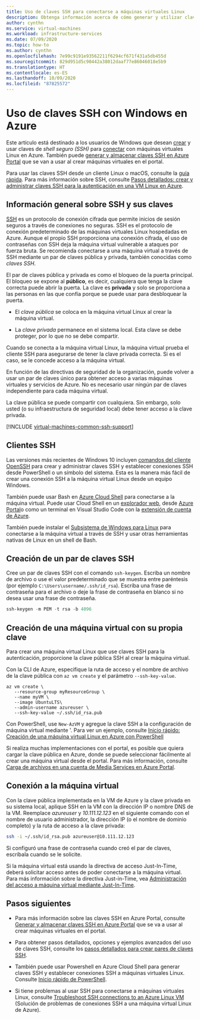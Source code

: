 ```yaml
---
title: Uso de claves SSH para conectarse a máquinas virtuales Linux
description: Obtenga información acerca de cómo generar y utilizar claves SSH en un equipo de Windows para conectarse a una máquina virtual Linux en Azure.
author: cynthn
ms.service: virtual-machines
ms.workload: infrastructure-services
ms.date: 07/09/2020
ms.topic: how-to
ms.author: cynthn
ms.openlocfilehash: 7e99c9191e93562211f6294cf671f431a5db455d
ms.sourcegitcommit: 829d951d5c90442a38012daaf77e86046018e5b9
ms.translationtype: HT
ms.contentlocale: es-ES
ms.lasthandoff: 10/09/2020
ms.locfileid: "87825572"
---
```

# <a name="how-to-use-ssh-keys-with-windows-on-azure"></a>Uso de claves SSH con Windows en Azure

Este artículo está destinado a los usuarios de Windows que desean [crear](#create-an-ssh-key-pair) y usar claves de *shell seguro (SSH)* para [conectar](#connect-to-your-vm) con máquinas virtuales Linux en Azure. También puede [generar y almacenar claves SSH en Azure Portal](../ssh-keys-portal.md) que se van a usar al crear máquinas virtuales en el portal.


Para usar las claves SSH desde un cliente Linux o macOS, consulte la [guía rápida](mac-create-ssh-keys.md). Para más información sobre SSH, consulte [Pasos detallados: crear y administrar claves SSH para la autenticación en una VM Linux en Azure](create-ssh-keys-detailed.md).

## <a name="overview-of-ssh-and-keys"></a>Información general sobre SSH y sus claves

[SSH](https://www.ssh.com/ssh/) es un protocolo de conexión cifrada que permite inicios de sesión seguros a través de conexiones no seguras. SSH es el protocolo de conexión predeterminado de las máquinas virtuales Linux hospedadas en Azure. Aunque el propio SSH proporciona una conexión cifrada, el uso de contraseñas con SSH deja la máquina virtual vulnerable a ataques por fuerza bruta. Se recomienda conectarse a una máquina virtual a través de SSH mediante un par de claves pública y privada, también conocidas como *claves SSH*. 

El par de claves pública y privada es como el bloqueo de la puerta principal. El bloqueo se expone al **público**, es decir, cualquiera que tenga la clave correcta puede abrir la puerta. La clave es **privada** y solo se proporciona a las personas en las que confía porque se puede usar para desbloquear la puerta. 

- El *clave pública* se coloca en la máquina virtual Linux al crear la máquina virtual. 

- La *clave privada* permanece en el sistema local. Esta clave se debe proteger, por lo que no se debe compartir.

Cuando se conecta a la máquina virtual Linux, la máquina virtual prueba el cliente SSH para asegurarse de tener la clave privada correcta. Si es el caso, se le concede acceso a la máquina virtual. 

En función de las directivas de seguridad de la organización, puede volver a usar un par de claves único para obtener acceso a varias máquinas virtuales y servicios de Azure. No es necesario usar ningún par de claves independiente para cada máquina virtual. 

La clave pública se puede compartir con cualquiera. Sin embargo, solo usted (o su infraestructura de seguridad local) debe tener acceso a la clave privada.

[!INCLUDE [virtual-machines-common-ssh-support](../../../includes/virtual-machines-common-ssh-support.md)]

## <a name="ssh-clients"></a>Clientes SSH

Las versiones más recientes de Windows 10 incluyen [comandos del cliente OpenSSH](https://blogs.msdn.microsoft.com/commandline/2018/03/07/windows10v1803/) para crear y administrar claves SSH y establecer conexiones SSH desde PowerShell o un símbolo del sistema. Esta es la manera más fácil de crear una conexión SSH a la máquina virtual Linux desde un equipo Windows. 

También puede usar Bash en [Azure Cloud Shell](../../cloud-shell/overview.md) para conectarse a la máquina virtual. Puede usar Cloud Shell en un [explorador web](https://shell.azure.com/bash), desde [Azure Portal](https://portal.azure.com)o como un terminal en Visual Studio Code con la [extensión de cuenta de Azure](https://marketplace.visualstudio.com/items?itemName=ms-vscode.azure-account).

También puede instalar el [Subsistema de Windows para Linux](/windows/wsl/about) para conectarse a la máquina virtual a través de SSH y usar otras herramientas nativas de Linux en un shell de Bash.

## <a name="create-an-ssh-key-pair"></a>Creación de un par de claves SSH

Cree un par de claves SSH con el comando `ssh-keygen`. Escriba un nombre de archivo o use el valor predeterminado que se muestra entre paréntesis (por ejemplo `C:\Users\username/.ssh/id_rsa`).  Escriba una frase de contraseña para el archivo o deje la frase de contraseña en blanco si no desea usar una frase de contraseña. 

```powershell
ssh-keygen -m PEM -t rsa -b 4096
```

## <a name="create-a-vm-using-your-key"></a>Creación de una máquina virtual con su propia clave

Para crear una máquina virtual Linux que use claves SSH para la autenticación, proporcione la clave pública SSH al crear la máquina virtual.

Con la CLI de Azure, especifique la ruta de acceso y el nombre de archivo de la clave pública con `az vm create` y el parámetro `--ssh-key-value`.

```azurecli
az vm create \
   --resource-group myResourceGroup \
   --name myVM \
   --image UbuntuLTS\
   --admin-username azureuser \
   --ssh-key-value ~/.ssh/id_rsa.pub
```

Con PowerShell, use `New-AzVM` y agregue la clave SSH a la configuración de máquina virtual mediante '. Para ver un ejemplo, consulte [Inicio rápido: Creación de una máquina virtual Linux en Azure con PowerShell](quick-create-powershell.md)

Si realiza muchas implementaciones con el portal, es posible que quiera cargar la clave pública en Azure, donde se puede seleccionar fácilmente al crear una máquina virtual desde el portal. Para más información, consulte [Carga de archivos en una cuenta de Media Services en Azure Portal](../ssh-keys-portal.md#upload-an-ssh-key).


## <a name="connect-to-your-vm"></a>Conexión a la máquina virtual

Con la clave pública implementada en la VM de Azure y la clave privada en su sistema local, aplique SSH en la VM con la dirección IP o nombre DNS de la VM. Reemplace *azureuser* y *10.111.12.123* en el siguiente comando con el nombre de usuario administrador, la dirección IP (o el nombre de dominio completo) y la ruta de acceso a la clave privada:

```bash
ssh -i ~/.ssh/id_rsa.pub azureuser@10.111.12.123
```

Si configuró una frase de contraseña cuando creó el par de claves, escríbala cuando se le solicite.

Si la máquina virtual está usando la directiva de acceso Just-In-Time, deberá solicitar acceso antes de poder conectarse a la máquina virtual. Para más información sobre la directiva Just-in-Time, vea [Administración del acceso a máquina virtual mediante Just-In-Time](../../security-center/security-center-just-in-time.md).


## <a name="next-steps"></a>Pasos siguientes

- Para más información sobre las claves SSH en Azure Portal, consulte [Generar y almacenar claves SSH en Azure Portal](../ssh-keys-portal.md) que se va a usar al crear máquinas virtuales en el portal.

- Para obtener pasos detallados, opciones y ejemplos avanzados del uso de claves SSH, consulte los [pasos detallados para crear pares de claves SSH](create-ssh-keys-detailed.md).

- También puede usar Powershell en Azure Cloud Shell para generar claves SSH y establecer conexiones SSH a máquinas virtuales Linux. Consulte [Inicio rápido de PowerShell](../../cloud-shell/quickstart-powershell.md#ssh).

- Si tiene problemas al usar SSH para conectarse a máquinas virtuales Linux, consulte [Troubleshoot SSH connections to an Azure Linux VM](../troubleshooting/troubleshoot-ssh-connection.md?toc=/azure/virtual-machines/linux/toc.json) (Solución de problemas de conexiones SSH a una máquina virtual Linux de Azure).